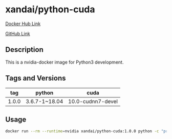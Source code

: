 # xandai/python-cuda

[Docker Hub Link](https://hub.docker.com/r/xandai/python-cuda)

[GitHub Link](https://github.com/x-and-ai/python-cuda)

## Description

This is a nvidia-docker image for Python3 development.

## Tags and Versions

| tag        | python        | cuda              |
|:----------:|:-------------:|:-----------------:|
| 1.0.0      | 3.6.7-1~18.04 | 10.0-cudnn7-devel |

## Usage

``` sh
docker run --rm --runtime=nvidia xandai/python-cuda:1.0.0 python -c "print('Hello, world')"
```
